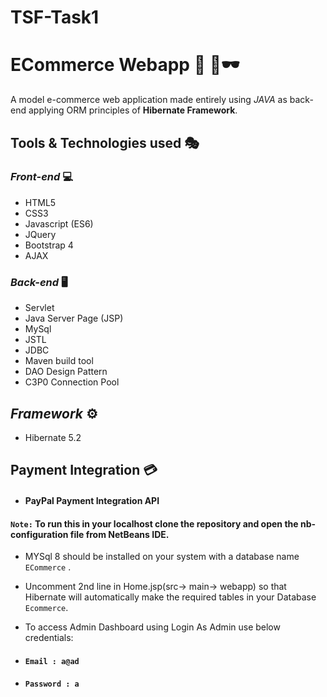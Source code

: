 # TSF-Task1
# ECommerce Webapp :ticket: :convenience_store::dark_sunglasses:

A model e-commerce web application made entirely using *JAVA* as back-end applying ORM principles of <b>Hibernate Framework</b>.

## Tools & Technologies used :performing_arts:

### *Front-end* :computer:

* HTML5
* CSS3
* Javascript (ES6)
* JQuery
* Bootstrap 4
* AJAX

### *Back-end* :desktop_computer:

* Servlet
* Java Server Page (JSP)
* MySql
* JSTL
* JDBC
* Maven build tool
* DAO Design Pattern
* C3P0 Connection Pool

## *Framework* :gear:
* Hibernate 5.2 

## Payment Integration :credit_card:
* #### PayPal Payment Integration API

 #### ``Note:`` To run this in your localhost clone the repository and open the nb-configuration file from NetBeans IDE.  
 * MYSql 8 should be installed on your system with a database name ``ECommerce`` .
 * Uncomment 2nd line in Home.jsp(src-> main-> webapp) so that Hibernate will automatically make the required tables in your Database ``Ecommerce``.
 
 * To access Admin Dashboard using Login As Admin use below credentials:
 * #### `````````````Email : a@ad `````````````
 * #### `````````````Password : a `````````````
